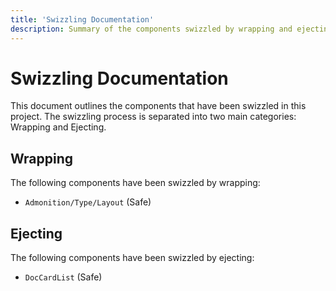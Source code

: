 ```yaml
---
title: 'Swizzling Documentation'
description: Summary of the components swizzled by wrapping and ejecting.
---
```


# Swizzling Documentation

This document outlines the components that have been swizzled in this project. The swizzling process is separated into two main categories: Wrapping and Ejecting.

## Wrapping

The following components have been swizzled by wrapping:

- `Admonition/Type/Layout` (Safe)

## Ejecting

The following components have been swizzled by ejecting:

- `DocCardList` (Safe)
